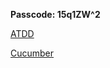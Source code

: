 **Passcode: 15q1ZW^2**

[ATDD](https://exeterlms.zoom.us/rec/share/TII9U9P9kTL7uUFc_FKqjK4E19TXYmvivDJyMVvMwq5bDa0GsItatDh3tpV1638Z.heT-LIIapTWy_SpR?startTime=1603976807000)

[Cucumber](https://exeterlms.zoom.us/rec/share/TII9U9P9kTL7uUFc_FKqjK4E19TXYmvivDJyMVvMwq5bDa0GsItatDh3tpV1638Z.heT-LIIapTWy_SpR?startTime=1603977757000)